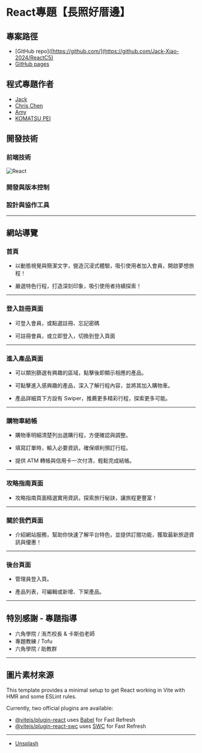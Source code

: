 # React專題【長照好厝邊】

## 專案路徑
-   [GitHub repo]([https://github.com/](https://github.com/Jack-Xiao-2024/ReactC5)
-   [GitHub pages]([https://](https://jack-xiao-2024.github.io/ReactC5/))

## 程式專題作者
-   [Jack](https://github.com/Jack-Xiao-2024)
-   [Chris Chen](https://github.com/chrischen666)
-   [Amy](https://github.com/amy6072698)
-   [KOMATSU PEI](https://github.com/KOMATSUPEI)

## 開發技術

### 前端技術
![React](https://img.shields.io/badge/React-20232A?style=for-the-badge&logo=react&logoColor=61DAFB)


### 開發與版本控制



### 設計與協作工具



---

## 網站導覽


### 首頁

-   以動態視覺與簡潔文字，營造沉浸式體驗，吸引使用者加入會員，開啟夢想旅程！



-   嚴選特色行程，打造深刻印象，吸引使用者持續探索！

---

### 登入註冊頁面



-   可登入會員，或點選註冊、忘記密碼



-   可註冊會員，或立即登入，切換到登入頁面

---

### 進入產品頁面



-   可以類別篩選有興趣的區域，點擊後即顯示相應的產品。



-   可點擊進入感興趣的產品，深入了解行程內容，並將其加入購物車。



-   產品詳細頁下方設有 Swiper，推薦更多精彩行程，探索更多可能。

---

### 購物車結帳



-   購物車明細清楚列出選購行程，方便確認與調整。



-   填寫訂單時，輸入必要資訊，確保順利預訂行程。



-   提供 ATM 轉帳與信用卡一次付清，輕鬆完成結帳。

---

### 攻略指南頁面


-   攻略指南頁面精選實用資訊，探索旅行秘訣，讓旅程更豐富！

---

### 關於我們頁面


-   介紹網站服務，幫助你快速了解平台特色，並提供訂閱功能，獲取最新旅遊資訊與優惠！

---

### 後台頁面



-   管理員登入頁。



-   產品列表，可編輯或新增、下架產品。

---

## 特別感謝 \- 專題指導


-   六角學院 / 洧杰校長 & 卡斯伯老師
-   專題教練 / Tofu
-   六角學院 / 助教群

---

## 圖片素材來源


This template provides a minimal setup to get React working in Vite with HMR and some ESLint rules.

Currently, two official plugins are available:

- [@vitejs/plugin-react](https://github.com/vitejs/vite-plugin-react/blob/main/packages/plugin-react/README.md) uses [Babel](https://babeljs.io/) for Fast Refresh
- [@vitejs/plugin-react-swc](https://github.com/vitejs/vite-plugin-react-swc) uses [SWC](https://swc.rs/) for Fast Refresh
------

[ ](https://github.com/kayaribi/Realm_of_Journeys#%E5%9C%96%E7%89%87%E7%B4%A0%E6%9D%90%E4%BE%86%E6%BA%90)

-   [Unsplash](https://unsplash.com/)
